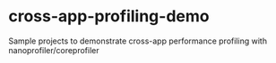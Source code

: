 # cross-app-profiling-demo
Sample projects to demonstrate cross-app performance profiling with nanoprofiler/coreprofiler
